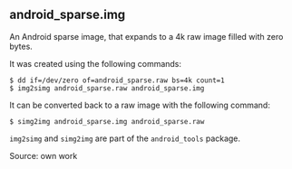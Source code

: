 <!--
SPDX-FileCopyrightText: 2021 Armijn Hemel <armijn+github@tjaldur.nl>

SPDX-License-Identifier: CC0-1.0
-->

## android_sparse.img

An Android sparse image, that expands to a 4k raw image filled with zero bytes.

It was created using the following commands:

    $ dd if=/dev/zero of=android_sparse.raw bs=4k count=1
    $ img2simg android_sparse.raw android_sparse.img

It can be converted back to a raw image with the following command:

    $ simg2img android_sparse.img android_sparse.raw

`img2simg` and `simg2img` are part of the `android_tools` package.

Source: own work
